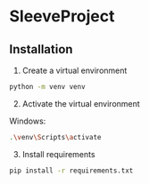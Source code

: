 # SleeveProject

## Installation

1. Create a virtual environment
```bash
python -m venv venv
```

2. Activate the virtual environment

Windows:
```bash
.\venv\Scripts\activate
```

3. Install requirements
```bash
pip install -r requirements.txt
```
